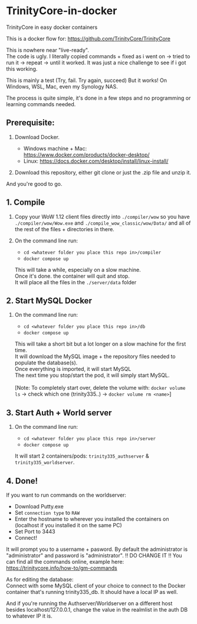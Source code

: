 # TrinityCore-in-docker
TrinityCore in easy docker containers

This is a docker flow for: https://github.com/TrinityCore/TrinityCore

This is nowhere near "live-ready".<br>
The code is ugly. I literally copied commands + fixed as i went on -> tried to run it -> repeat -> until it worked.
It was just a nice challenge to see if i got this working.


This is mainly a test (Try, fail. Try again, succeed)
But it works!
On Windows, WSL, Mac, even my Synology NAS.

The process is quite simple, it's done in a few steps and no programming or learning commands needed.

## Prerequisite:

1. Download Docker.
   - Windows machine + Mac: https://www.docker.com/products/docker-desktop/
   - Linux: https://docs.docker.com/desktop/install/linux-install/

2. Download this repository, either git clone or just the .zip file and unzip it.

And you're good to go.


## 1. Compile

1. Copy your WoW 1.12 client files directly into `./compiler/wow` so you have `./compiler/wow/Wow.exe` and `./compile_wow_classic/wow/Data/` and all of the rest of the files + directories in there.
2. On the command line run:
    - `cd <whatever folder you place this repo in>/compiler`
    - `docker compose up`

    This will take a while, especially on a slow machine.<br>
    Once it's done. the container will quit and stop.<br>
    It will place all the files in the `./server/data` folder


## 2. Start MySQL Docker

1. On the command line run:
    - `cd <whatever folder you place this repo in>/db`
    - `docker compose up`

    This will take a short bit but a lot longer on a slow machine for the first time.<br>
    It will download the MySQL image + the repository files needed to populate the database(s).<br>
    Once everything is imported, it will start MySQL<br>
    The next time you stop/start the pod, it will simply start MySQL.<br>
    <br>
    [Note: To completely start over, delete the volume with: `docker volume ls` -> check which one (trinity335..) -> `docker volume rm <name>`]

## 3. Start Auth + World server

1. On the command line run:
    - `cd <whatever folder you place this repo in>/server`
    - `docker compose up`

    It will start 2 containers/pods: `trinity335_authserver` & `trinity335_worldserver`.<br>

## 4. Done!

If you want to run commands on the worldserver:
- Download Putty.exe
- Set `connection type` to `RAW`
- Enter the hostname to wherever you installed the containers on (localhost if you installed it on the same PC)
- Set Port to 3443
- Connect!

It will prompt you to a username + pasword. By default the administrator is "administrator" and password is "administrator". !! DO CHANGE IT !!
You can find all the commands online, example here: https://trinitycore.info/how-to/gm-commands


As for editing the database:<br>
Connect with some MySQL client of your choice to connect to the Docker container that's running trinity335_db. It should have a local IP as well.

And if you're running the Authserver/Worldserver on a different host besides localhost/127.0.0.1, change the value in the realmlist in the auth DB to whatever IP it is.



